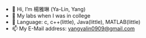 - 👋 Hi, I’m 楊雅琳 (Ya-Lin, Yang)
- 👀 My labs when I was in college
- 🌱 Language: c, c++(little), Java(little), MATLAB(little)
- 📫 My E-Mail address: yangyalin0909@gmail.com

<!---
yalinyang/yalinyang is a ✨ special ✨ repository because its `README.md` (this file) appears on your GitHub profile.
You can click the Preview link to take a look at your changes.
--->
